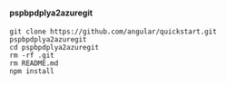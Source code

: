 #### pspbpdplya2azuregit
```
git clone https://github.com/angular/quickstart.git pspbpdplya2azuregit
cd pspbpdplya2azuregit
rm -rf .git
rm README.md
npm install
```
